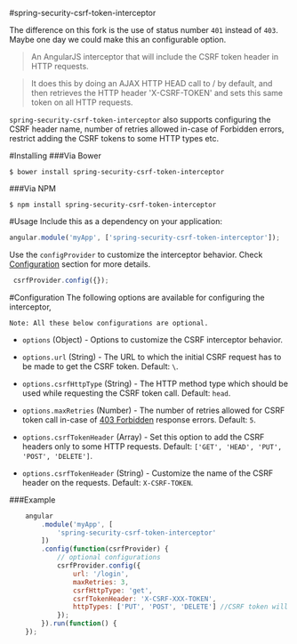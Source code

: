 #spring-security-csrf-token-interceptor

The difference on this fork is the use of status number `401` instead of `403`. Maybe one day we could make this an configurable option.

> An AngularJS interceptor that will include the CSRF token header in HTTP requests.

> It does this by doing an AJAX HTTP HEAD call to / by default, and then retrieves the HTTP header 'X-CSRF-TOKEN' and sets this
same token on all HTTP requests.

`spring-security-csrf-token-interceptor` also supports configuring the CSRF header name, number of retries allowed in-case of Forbidden errors, restrict adding the CSRF tokens to some HTTP types etc.


#Installing
###Via Bower
````
$ bower install spring-security-csrf-token-interceptor
````
###Via NPM
````
$ npm install spring-security-csrf-token-interceptor
````

#Usage
Include this as a dependency on your application:

````javascript
angular.module('myApp', ['spring-security-csrf-token-interceptor']);
````
Use the `configProvider` to customize the interceptor behavior. Check [Configuration](#Configuration) section for more details.

````javascript
 csrfProvider.config({});
````
#Configuration
The following options are available for configuring the interceptor,

````
Note: All these below configurations are optional.
````

- `options` (Object) - Options to customize the CSRF interceptor behavior.

- `options.url` (String) - The URL to which the initial CSRF request has to be made to get the CSRF token. Default: `\`.

- `options.csrfHttpType` (String) - The HTTP method type which should be used while requesting the CSRF token call. Default: `head`.

- `options.maxRetries` (Number) - The number of retries allowed for CSRF token call in-case of [403 Forbidden](http://en.wikipedia.org/wiki/HTTP_403) response errors. Default: `5`.

- `options.csrfTokenHeader` (Array) - Set this option to add the CSRF headers only to some HTTP requests. Default: `['GET', 'HEAD', 'PUT', 'POST', 'DELETE']`.

- `options.csrfTokenHeader` (String) - Customize the name of the CSRF header on the requests. Default: `X-CSRF-TOKEN`.

###Example

```js
    angular
        .module('myApp', [
            'spring-security-csrf-token-interceptor'
        ])
        .config(function(csrfProvider) {
            // optional configurations
            csrfProvider.config({
                url: '/login',
                maxRetries: 3,
                csrfHttpType: 'get',
                csrfTokenHeader: 'X-CSRF-XXX-TOKEN',
                httpTypes: ['PUT', 'POST', 'DELETE'] //CSRF token will be added only to these method types 
            });
        }).run(function() {
    });
```

